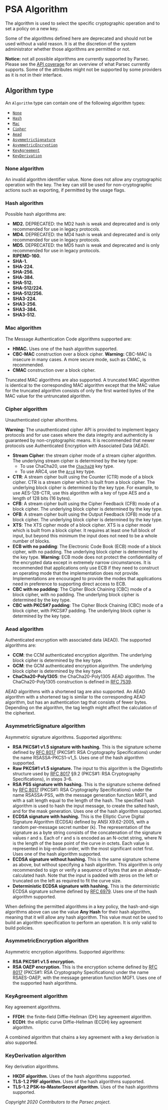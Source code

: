 # PSA Algorithm

The algorithm is used to select the specific cryptographic operation and to set a policy on a new
key.

Some of the algorithms defined here are deprecated and should not be used without a valid reason. It
is at the discretion of the system administrator whether those algorithms are permitted or not.

**Notice:** not all possible algorithms are currently supported by Parsec. Please see the [API
coverage](../../api_coverage.md) for an overview of what Parsec currently supports. Some of the
attributes might not be supported by some providers as it is not in their interface.

## Algorithm type

An `Algorithm` type can contain one of the following algorithm types:

- [`None`](#none-algorithm)
- [`Hash`](#hash-algorithm)
- [`Mac`](#mac-algorithm)
- [`Cipher`](#cipher-algorithm)
- [`Aead`](#aead-algorithm)
- [`AsymmetricSignature`](#asymmetricsignature-algorithm)
- [`AsymmetricEncryption`](#asymmetricencryption-algorithm)
- [`KeyAgreement`](#keyagreement-algorithm)
- [`KeyDerivation`](#keyderivation-algorithm)

### None algorithm

An invalid algorithm identifier value. None does not allow any cryptographic operation with the key.
The key can still be used for non-cryptographic actions such as exporting, if permitted by the usage
flags.

### Hash algorithm

Possible hash algorithms are:

- **MD2.** DEPRECATED: the MD2 hash is weak and deprecated and is only recommended for use in legacy
   protocols.
- **MD4.** DEPRECATED: the MD4 hash is weak and deprecated and is only recommended for use in legacy
   protocols.
- **MD5.** DEPRECATED: the MD5 hash is weak and deprecated and is only recommended for use in legacy
   protocols.
- **RIPEMD-160.**
- **SHA-1.**
- **SHA-224.**
- **SHA-256.**
- **SHA-384.**
- **SHA-512.**
- **SHA-512/224.**
- **SHA-512/256.**
- **SHA3-224.**
- **SHA3-256.**
- **SHA3-384.**
- **SHA3-512.**

### Mac algorithm

The Message Authentication Code algorithms supported are:

- **HMAC.** Uses one of the hash algorithm supported.
- **CBC-MAC** construction over a block cipher. **Warning:** CBC-MAC is insecure in many cases. A
   more secure mode, such as CMAC, is recommended.
- **CMAC** construction over a block cipher.

Truncated MAC algorithms are also supported. A truncated MAC algorithm is identical to the
corresponding MAC algorithm except that the MAC value for the truncated algorithm consists of only
the first wanted bytes of the MAC value for the untruncated algorithm.

### Cipher algorithm

Unauthenticated cipher alhorithms.

**Warning:** The unauthenticated cipher API is provided to implement legacy protocols and for use
cases where the data integrity and authenticity is guaranteed by non-cryptographic means. It is
recommended that newer protocols use Authenticated Encryption with Associated Data (AEAD).

- **Stream Cipher**: the stream cipher mode of a stream cipher algorithm. The underlying stream
   cipher is determined by the key type:
   - To use ChaCha20, use the [`Chacha20`](psa_key_attributes.md#chacha20-type) key type.
   - To use ARC4, use the [`Arc4`](psa_key_attributes.md#arc4-type) key type.
- **CTR**: A stream cipher built using the Counter (CTR) mode of a block cipher. CTR is a stream
   cipher which is built from a block cipher. The underlying block cipher is determined by the key
   type. For example, to use AES-128-CTR, use this algorithm with a key of type AES and a length of
   128 bits (16 bytes).
- **CFB**: A stream cipher built using the Cipher Feedback (CFB) mode of a block cipher. The
   underlying block cipher is determined by the key type.
- **OFB**: A stream cipher built using the Output Feedback (OFB) mode of a block cipher. The
   underlying block cipher is determined by the key type.
- **XTS**: The XTS cipher mode of a block cipher. XTS is a cipher mode which is built from a block
   cipher. It requires at least one full block of input, but beyond this minimum the input does not
   need to be a whole number of blocks.
- **ECB with no padding**: The Electronic Code Book (ECB) mode of a block cipher, with no padding.
   The underlying block cipher is determined by the key type. **Warning:** ECB mode does not protect
   the confidentiality of the encrypted data except in extremely narrow circumstances. It is
   recommended that applications only use ECB if they need to construct an operating mode that the
   implementation does not provide. Implementations are encouraged to provide the modes that
   applications need in preference to supporting direct access to ECB.
- **CBC with no padding**: The Cipher Block Chaining (CBC) mode of a block cipher, with no padding.
   The underlying block cipher is determined by the key type.
- **CBC with PKCS#7 padding**: The Cipher Block Chaining (CBC) mode of a block cipher, with PKCS#7
   padding. The underlying block cipher is determined by the key type.

### Aead algorithm

Authenticated encryption with associated data (AEAD). The supported algorithms are:

- **CCM**: the CCM authenticated encryption algorithm. The underlying block cipher is determined by
   the key type.
- **GCM**: the GCM authenticated encryption algorithm. The underlying block cipher is determined by
   the key type.
- **ChaCha20-Poly1305**: the ChaCha20-Poly1305 AEAD algorithm. The ChaCha20-Poly1305 construction is
   defined in [RFC 7539](https://tools.ietf.org/html/rfc7539.html).

AEAD algorithms with a shortened tag are also supported. An AEAD algorithm with a shortened tag is
similar to the corresponding AEAD algorithm, but has an authentication tag that consists of fewer
bytes. Depending on the algorithm, the tag length might affect the calculation of the ciphertext.

### AsymmetricSignature algorithm

Asymmetric signature algorithms. Supported algorithms:

- **RSA PKCS#1 v1.5 signature with hashing.** This is the signature scheme defined by [RFC
   8017](https://tools.ietf.org/html/rfc8017.html) (PKCS#1: RSA Cryptography Specifications) under
   the name RSASSA-PKCS1-v1_5. Uses one of the hash algorithm supported.
- **Raw PKCS#1 v1.5 signature.** The input to this algorithm is the DigestInfo structure used by
   [RFC 8017](https://tools.ietf.org/html/rfc8017.html) §9.2 (PKCS#1: RSA Cryptography
   Specifications), in steps 3–6.
- **RSA PSS signature with hashing.** This is the signature scheme defined by [RFC
   8017](https://tools.ietf.org/html/rfc8017.html) (PKCS#1: RSA Cryptography Specifications) under
   the name RSASSA-PSS, with the message generation function MGF1, and with a salt length equal to
   the length of the hash. The specified hash algorithm is used to hash the input message, to create
   the salted hash, and for the mask generation. Uses one of the hash algorithm supported.
- **ECDSA signature with hashing.** This is the Elliptic Curve Digital Signature Algorithm (ECDSA)
   defined by ANSI X9.62-2005, with a random per-message secret number (k). The representation of
   the signature as a byte string consists of the concatenation of the signature values r and s.
   Each of r and s is encoded as an N-octet string, where N is the length of the base point of the
   curve in octets. Each value is represented in big-endian order, with the most significant octet
   first. Uses one of the hash algorithm supported.
- **ECDSA signature without hashing.** This is the same signature scheme as above, but without
   specifying a hash algorithm. This algorithm is only recommended to sign or verify a sequence of
   bytes that are an already-calculated hash. Note that the input is padded with zeros on the left
   or truncated on the left as required to fit the curve size.
- **Deterministic ECDSA signature with hashing.** This is the deterministic ECDSA signature scheme
   defined by [RFC 6979](https://tools.ietf.org/html/rfc6979.html). Uses one of the hash algorithm
   supported.

When defining the permitted algorithms in a key policy, the hash-and-sign algorithms above can use
the value **Any Hash** for their hash algorithm, meaning that it will allow any hash algorithm. This
value must not be used to build an algorithm specification to perform an operation. It is only valid
to build policies.

### AsymmetricEncryption algorithm

Asymmetric encryption algorithms. Supported algorithms:

- **RSA PKCS#1 v1.5 encryption.**
- **RSA OAEP encryption.** This is the encryption scheme defined by [RFC
   8017](https://tools.ietf.org/html/rfc6979.html) (PKCS#1: RSA Cryptography Specifications) under
   the name RSAES-OAEP, with the message generation function MGF1. Uses one of the supported hash
   algorithms.

### KeyAgreement algorithm

Key agreement algorithms.

- **FFDH**: the finite-field Diffie-Hellman (DH) key agreement algorithm.
- **ECDH**: the elliptic curve Diffie-Hellman (ECDH) key agreement algorithm.

A combined algorithm that chains a key agreement with a key derivation is also supported.

### KeyDerivation algorithm

Key derivation algorithms.

- **HKDF algorithm.** Uses of the hash algorithms supported.
- **TLS-1.2 PRF algorithm.** Uses of the hash algorithms supported.
- **TLS-1.2 PSK-to-MasterSecret algorithm.** Uses of the hash algorithms supported.

*Copyright 2020 Contributors to the Parsec project.*
